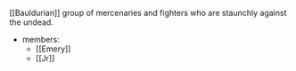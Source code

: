 [[Bauldurian]] group of mercenaries and fighters who are staunchly against the undead.

- members:
	- [[Emery]]
	- [[Jr]]